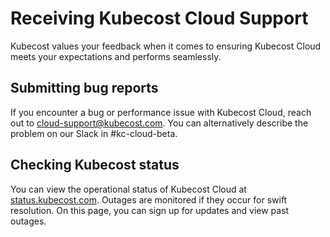 # Receiving Kubecost Cloud Support

Kubecost values your feedback when it comes to ensuring Kubecost Cloud meets your expectations and performs seamlessly.

## Submitting bug reports

If you encounter a bug or performance issue with Kubecost Cloud, reach out to [cloud-support@kubecost.com](mailto:cloud@kubecost.com). You can alternatively describe the problem on our Slack in #kc-cloud-beta.

## Checking Kubecost status

You can view the operational status of Kubecost Cloud at [status.kubecost.com](http://status.kubecost.com). Outages are monitored if they occur for swift resolution. On this page, you can sign up for updates and view past outages.

